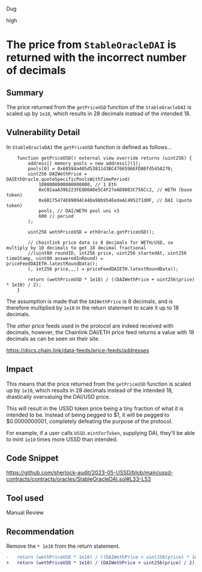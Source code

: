 Dug

high

# The price from `StableOracleDAI` is returned with the incorrect number of decimals

## Summary

The price returned from the `getPriceUSD` function of the `StableOracleDAI` is scaled up by `1e10`, which results in 28 decimals instead of the intended 18.

## Vulnerability Detail

In `StableOracleDAI` the `getPriceUSD` function is defined as follows...

```solidity
    function getPriceUSD() external view override returns (uint256) {
        address[] memory pools = new address[](1);
        pools[0] = 0x60594a405d53811d3BC4766596EFD80fd545A270;
        uint256 DAIWethPrice = DAIEthOracle.quoteSpecificPoolsWithTimePeriod(
            1000000000000000000, // 1 Eth
            0xC02aaA39b223FE8D0A0e5C4F27eAD9083C756Cc2, // WETH (base token)
            0x6B175474E89094C44Da98b954EedeAC495271d0F, // DAI (quote token)
            pools, // DAI/WETH pool uni v3
            600 // period
        );

        uint256 wethPriceUSD = ethOracle.getPriceUSD();

        // chainlink price data is 8 decimals for WETH/USD, so multiply by 10 decimals to get 18 decimal fractional
        //(uint80 roundID, int256 price, uint256 startedAt, uint256 timeStamp, uint80 answeredInRound) = priceFeedDAIETH.latestRoundData();
        (, int256 price,,,) = priceFeedDAIETH.latestRoundData();

        return (wethPriceUSD * 1e18) / ((DAIWethPrice + uint256(price) * 1e10) / 2);
    }
```

The assumption is made that the `DAIWethPrice` is 8 decimals, and is therefore multiplied by `1e10` in the return statement to scale it up to 18 decimals. 

The _other_ price feeds used in the protocol are indeed received with decimals, however, the Chainlink DAI/ETH price feed returns a value with 18 decimals as can be seen on their site.

https://docs.chain.link/data-feeds/price-feeds/addresses

## Impact

This means that the price returned from the `getPriceUSD` function is scaled up by `1e10`, which results in 28 decimals instead of the intended 18, drastically overvaluing the DAI/USD price.

This will result in the USSD token price being a tiny fraction of what it is intended to be. Instead of being pegged to $1, it will be pegged to $0.0000000001, completely defeating the purpose of the protocol.

For example, if a user calls `USSD.mintForToken`, supplying DAI, they'll be able to mint `1e10` times more USSD than intended.

## Code Snippet

https://github.com/sherlock-audit/2023-05-USSD/blob/main/ussd-contracts/contracts/oracles/StableOracleDAI.sol#L33-L53

## Tool used

Manual Review

## Recommendation

Remove the `* 1e10` from the return statement.

```diff
-   return (wethPriceUSD * 1e18) / ((DAIWethPrice + uint256(price) * 1e10) / 2);
+   return (wethPriceUSD * 1e18) / (DAIWethPrice + uint256(price) / 2);
```

